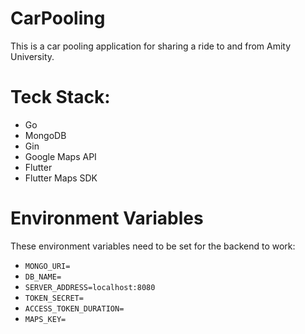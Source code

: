 # CarPooling

This is a car pooling application for sharing a ride to and from Amity University.

# Teck Stack:
- Go
- MongoDB
- Gin
- Google Maps API
- Flutter
- Flutter Maps SDK

# Environment Variables

These environment variables need to be set for the backend to work:
- ```MONGO_URI=```
- ```DB_NAME=```
- ```SERVER_ADDRESS=localhost:8080```
- ```TOKEN_SECRET=```
- ```ACCESS_TOKEN_DURATION=```
- ```MAPS_KEY=```
